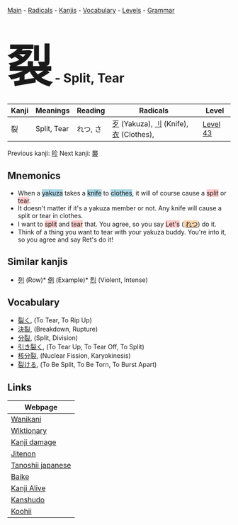 <style> bigfont {font-size: 100px}</style>
[Main](../README.md) -
[Radicals](../radicals.md) -
[Kanjis](../kanjis.md) -
[Vocabulary](../vocabulary.md) -
[Levels](../levels.md) -
[Grammar](../grammar.md)
# <bigfont> 裂</bigfont> - Split, Tear 

| Kanji | Meanings | Reading | Radicals | Level |
| --- | --- | --- | --- | --- |
| 裂 | Split, Tear | れつ, さ | [歹](../radicals/歹.md) (Yakuza), [刂](../radicals/刂.md) (Knife), [衣](../radicals/衣.md) (Clothes),  | [Level 43](../levels/wk_level43.md) |

Previous kanji: [珍](珍.md) Next kanji: [襲](襲.md) 

## Mnemonics
 * When a <span style="background-color:#ADD8E6"> yakuza</span> takes a <span style="background-color:#ADD8E6"> knife</span> to <span style="background-color:#ADD8E6"> clothes</span>, it will of course cause a <span style="background-color:#ffcccb"> split</span> or <span style="background-color:#ffcccb"> tear</span>.
* It doesn't matter if it's a yakuza member or not. Any knife will cause a split or tear in clothes.
* I want to <span style="background-color:#ffcccb"> split</span> and <span style="background-color:#ffcccb"> tear</span> that. You agree, so you say <span style="background-color:#ffcccb"> Let's</span> (<span style="background-color:#fed8b1"> [れつ](https://jisho.org/search/れつ)</span>) do it.
* Think of a thing you want to tear with your yakuza buddy. You're into it, so you agree and say Ret's do it!


## Similar kanjis
 * [列](列.md) (Row)* [例](例.md) (Example)* [烈](烈.md) (Violent, Intense)


## Vocabulary
 * [裂く](../vocabulary/裂.md), (To Tear, To Rip Up)
* [決裂](../vocabulary/裂.md), (Breakdown, Rupture)
* [分裂](../vocabulary/裂.md), (Split, Division)
* [引き裂く](../vocabulary/裂.md), (To Tear Up, To Tear Off, To Split)
* [核分裂](../vocabulary/裂.md), (Nuclear Fission, Karyokinesis)
* [裂ける](../vocabulary/裂.md), (To Be Split, To Be Torn, To Burst Apart)



## Links 

| Webpage |
| --- |
| [Wanikani          ](https://www.wanikani.com/kanji/裂) |
| [Wiktionary        ](https://en.wiktionary.org/wiki/裂) |
| [Kanji damage      ](http://www.kanjidamage.com/kanji/search?utf8=✓&q=裂) |
| [Jitenon           ](https://jitenon.com/kanji/裂) |
| [Tanoshii japanese ](https://www.tanoshiijapanese.com/dictionary/kanji.cfm?k=裂) |
| [Baike             ](https://baike.baidu.com/item/裂) |
| [Kanji Alive       ](https://app.kanjialive.com/裂) |
| [Kanshudo          ](https://www.kanshudo.com/searchmn?q=裂) |
| [Koohii            ](https://kanji.koohii.com/study/kanji/裂) |
